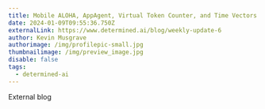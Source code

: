 ```yaml
---
title: Mobile ALOHA, AppAgent, Virtual Token Counter, and Time Vectors
date: 2024-01-09T09:55:36.750Z
externalLink: https://www.determined.ai/blog/weekly-update-6
author: Kevin Musgrave
authorimage: /img/profilepic-small.jpg
thumbnailimage: /img/preview_image.jpg
disable: false
tags:
  - determined-ai
---
```

E﻿xternal blog
